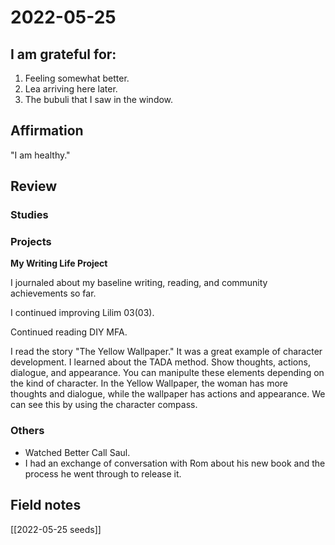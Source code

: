 # 2022-05-25

## I am grateful for:
1. Feeling somewhat better.
2. Lea arriving here later.
3. The bubuli that I saw in the window.

## Affirmation

"I am healthy."

## Review
### Studies

### Projects

**My Writing Life Project**

I journaled about my baseline writing, reading, and community achievements so far.

I continued improving Lilim 03(03).

Continued reading DIY MFA.

I read the story "The Yellow Wallpaper." It was a great example of character development. I learned about the TADA method. Show thoughts, actions, dialogue, and appearance. You can manipulte these elements depending on the kind of character. In the Yellow Wallpaper, the woman has more thoughts and dialogue, while the wallpaper has actions and appearance. We can see this by using the character compass.

### Others

- Watched Better Call Saul.
- I had an exchange of conversation with Rom about his new book and the process he went through to release it.

## Field notes

[[2022-05-25 seeds]]